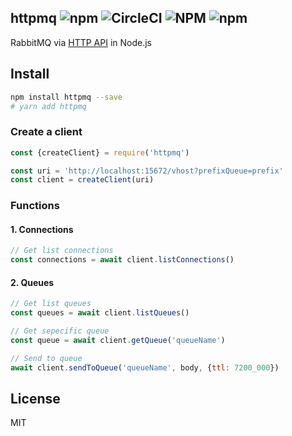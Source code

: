 httpmq ![npm](https://img.shields.io/npm/v/httpmq) ![CircleCI](https://img.shields.io/circleci/build/github/tutv/httpmq) ![NPM](https://img.shields.io/npm/l/httpmq) ![npm](https://img.shields.io/npm/dm/httpmq)
-------

RabbitMQ
via [HTTP API](https://rawcdn.githack.com/rabbitmq/rabbitmq-server/v3.9.14/deps/rabbitmq_management/priv/www/api/index.html)
in Node.js

Install
-------

```bash
npm install httpmq --save
# yarn add httpmq
```

### Create a client

```javascript
const {createClient} = require('httpmq')

const uri = 'http://localhost:15672/vhost?prefixQueue=prefix'
const client = createClient(uri)
```

### Functions

#### 1. Connections

```javascript
// Get list connections
const connections = await client.listConnections()

```

#### 2. Queues

```javascript
// Get list queues
const queues = await client.listQueues()

// Get sepecific queue
const queue = await client.getQueue('queueName')

// Send to queue
await client.sendToQueue('queueName', body, {ttl: 7200_000})
```

License
-------

MIT
